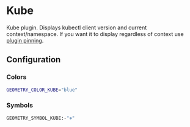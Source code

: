 # Kube

Kube plugin. Displays kubectl client version and current context/namespace. If you want it to display regardless of context use [plugin pinning](https://github.com/geometry-zsh/geometry/tree/master/plugins#pinning).

## Configuration

### Colors

```sh
GEOMETRY_COLOR_KUBE="blue"
```


### Symbols

```sh
GEOMETRY_SYMBOL_KUBE:-"⎈"
```


